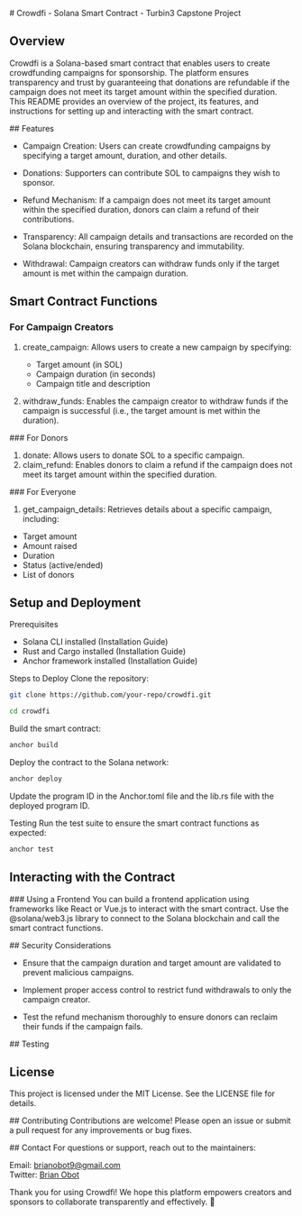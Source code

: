 # Crowdfi - Solana Smart Contract - Turbin3 Capstone Project

## Overview
Crowdfi is a Solana-based smart contract that enables users to create crowdfunding campaigns for sponsorship. The platform ensures transparency and trust by guaranteeing that donations are refundable if the campaign does not meet its target amount within the specified duration. This README provides an overview of the project, its features, and instructions for setting up and interacting with the smart contract.

## Features
- Campaign Creation: Users can create crowdfunding campaigns by specifying a target amount, duration, and other details.

- Donations: Supporters can contribute SOL to campaigns they wish to sponsor.

- Refund Mechanism: If a campaign does not meet its target amount within the specified duration, donors can claim a refund of their contributions.

- Transparency: All campaign details and transactions are recorded on the Solana blockchain, ensuring transparency and immutability.

- Withdrawal: Campaign creators can withdraw funds only if the target amount is met within the campaign duration.


## Smart Contract Functions
### For Campaign Creators
1. create_campaign: Allows users to create a new campaign by specifying:

    - Target amount (in SOL)
    - Campaign duration (in seconds)
    - Campaign title and description

2. withdraw_funds: Enables the campaign creator to withdraw funds if the campaign is successful (i.e., the target amount is met within the duration).

### For Donors
1. donate: Allows users to donate SOL to a specific campaign.
2. claim_refund: Enables donors to claim a refund if the campaign does not meet its target amount within the specified duration.

### For Everyone
1. get_campaign_details: Retrieves details about a specific campaign, including:

- Target amount
- Amount raised
- Duration
- Status (active/ended)
- List of donors

## Setup and Deployment
Prerequisites
- Solana CLI installed (Installation Guide)
- Rust and Cargo installed (Installation Guide)
- Anchor framework installed (Installation Guide)

Steps to Deploy
Clone the repository:

```bash
git clone https://github.com/your-repo/crowdfi.git
```

```bash
cd crowdfi
```
Build the smart contract:

```bash
anchor build
```
Deploy the contract to the Solana network:

```bash
anchor deploy
```
Update the program ID in the Anchor.toml file and the lib.rs file with the deployed program ID.

Testing
Run the test suite to ensure the smart contract functions as expected:

```bash
anchor test
```

## Interacting with the Contract

### Using a Frontend
You can build a frontend application using frameworks like React or Vue.js to interact with the smart contract. Use the @solana/web3.js library to connect to the Solana blockchain and call the smart contract functions.

## Security Considerations
- Ensure that the campaign duration and target amount are validated to prevent malicious campaigns.

- Implement proper access control to restrict fund withdrawals to only the campaign creator.

- Test the refund mechanism thoroughly to ensure donors can reclaim their funds if the campaign fails.

## Testing

## License
This project is licensed under the MIT License. See the LICENSE file for details.

## Contributing
Contributions are welcome! Please open an issue or submit a pull request for any improvements or bug fixes.

## Contact
For questions or support, reach out to the maintainers:

Email: brianobot9@gmail.com <br>
Twitter: [Brian Obot](https://x.com/i_am_brian_obot)

Thank you for using Crowdfi! We hope this platform empowers creators and sponsors to collaborate transparently and effectively. 🚀